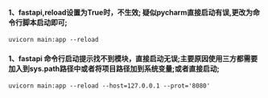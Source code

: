 #### 1、fastapi,reload设置为True时，不生效; 疑似pycharm直接启动有误,更改为命令行脚本启动即可;
```commandline
uvicorn main:app --reload
```
#### 1、fastapi 命令行启动提示找不到模块，直接启动无误;主要原因使用三方都需要加入到sys.path路径中或者将项目路径加到系统变量;或者直接启动;
```commandline
uvicorn main:app --reload --host=127.0.0.1 --prot='8080'
```


